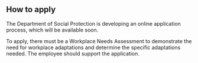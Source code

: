 ##  How to apply

The Department of Social Protection is developing an online application
process, which will be available soon.

To apply, there must be a Workplace Needs Assessment to demonstrate the need
for workplace adaptations and determine the specific adaptations needed. The
employee should support the application.
